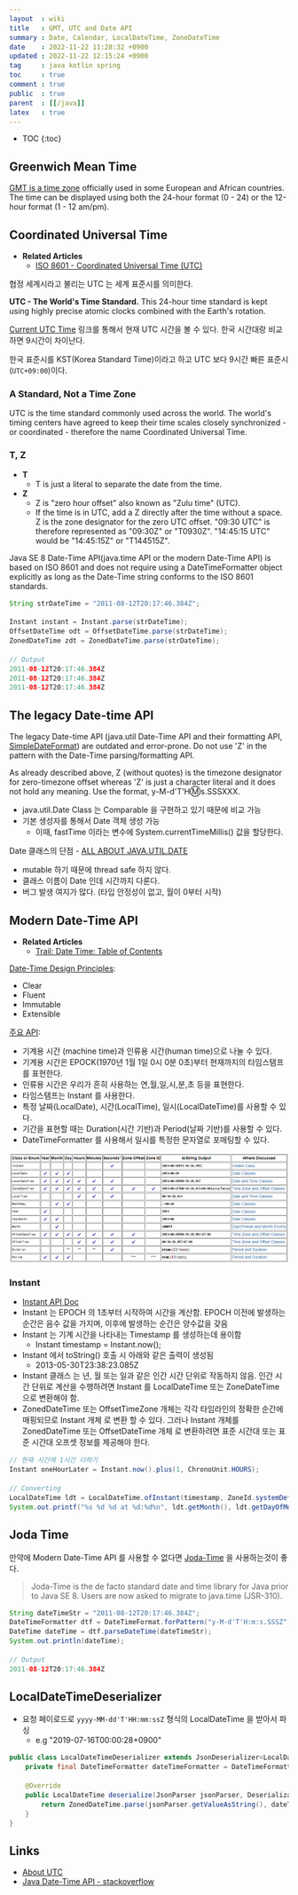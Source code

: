 ```yaml
---
layout  : wiki
title   : GMT, UTC and Date API
summary : Date, Calendar, LocalDateTime, ZoneDateTime
date    : 2022-11-22 11:28:32 +0900
updated : 2022-11-22 12:15:24 +0900
tag     : java kotlin spring
toc     : true
comment : true
public  : true
parent  : [[/java]]
latex   : true
---
```

* TOC
{:toc}

## Greenwich Mean Time

[GMT is a time zone](https://www.timeanddate.com/time/zones/gmt) officially used in some European and African countries. The time can be displayed using both the 24-hour format (0 - 24) or the 12-hour format (1 - 12 am/pm).

## Coordinated Universal Time

- __Related Articles__
  - [ISO 8601 - Coordinated Universal Time (UTC)](https://en.wikipedia.org/wiki/ISO_8601#Coordinated_Universal_Time_(UTC))

협정 세계시라고 불리는 UTC 는 세계 표준시를 의미한다. 

__UTC - The World's Time Standard.__ This 24-hour time standard is kept using highly precise atomic clocks combined with the Earth's rotation.

[Current UTC Time](https://www.worldtimeserver.com/time-zones/utc/) 링크를 통해서 현재 UTC 시간을 볼 수 있다. 한국 시간대랑 비교하면 9시간이 차이난다. 

한국 표준시를 KST(Korea Standard Time)이라고 하고 UTC 보다 9시간 빠른 표준시(`UTC+09:00`)이다. 

### A Standard, Not a Time Zone

UTC is the time standard commonly used across the world. The world's timing centers have agreed to keep their time scales closely synchronized - or coordinated - therefore the name Coordinated Universal Time.

### T, Z

- __T__
  - T is just a literal to separate the date from the time.
- __Z__
  - Z is "zero hour offset" also known as "Zulu time" (UTC).
  - If the time is in UTC, add a Z directly after the time without a space. Z is the zone designator for the zero UTC offset. "09:30 UTC" is therefore represented as "09:30Z" or "T0930Z". "14:45:15 UTC" would be "14:45:15Z" or "T144515Z".

Java SE 8 Date-Time API(java.time API or the modern Date-Time API) is based on ISO 8601 and does not require using a DateTimeFormatter object explicitly as long as the Date-Time string conforms to the ISO 8601 standards.

```java
String strDateTime = "2011-08-12T20:17:46.384Z";

Instant instant = Instant.parse(strDateTime);
OffsetDateTime odt = OffsetDateTime.parse(strDateTime);
ZonedDateTime zdt = ZonedDateTime.parse(strDateTime);

// Output
2011-08-12T20:17:46.384Z
2011-08-12T20:17:46.384Z
2011-08-12T20:17:46.384Z
```

## The legacy Date-time API

The legacy Date-time API (java.util Date-Time API and their formatting API, [SimpleDateFormat](https://docs.oracle.com/javase/7/docs/api/java/text/SimpleDateFormat.html)) are outdated and error-prone.
Do not use 'Z' in the pattern with the Date-Time parsing/formatting API. 

As already described above, Z (without quotes) is the timezone designator for zero-timezone offset whereas 'Z' is just a character literal and it does not hold any meaning. Use the format, y-M-d'T'H:m:s.SSSXXX.

- java.util.Date Class 는 Comparable 을 구현하고 있기 때문에 비교 가능
- 기본 생성자를 통해서 Date 객체 생성 가능
  - 이때, fastTime 이라는 변수에 System.currentTimeMillis() 값을 할당한다.

Date 클래스의 단점 - [ALL ABOUT JAVA.UTIL.DATE](https://codeblog.jonskeet.uk/2017/04/23/all-about-java-util-date/)
- mutable 하기 때문에 thread safe 하지 않다.
- 클래스 이름이 Date 인데 시간까지 다룬다.
- 버그 발생 여지가 많다. (타입 안정성이 없고, 월이 0부터 시작)

## Modern Date-Time API

- __Related Articles__
  - [Trail: Date Time: Table of Contents](https://docs.oracle.com/javase/tutorial/datetime/TOC.html) 

[Date-Time Design Principles](https://docs.oracle.com/javase/tutorial/datetime/overview/design.html):
- Clear
- Fluent
- Immutable
- Extensible

[주요 API](https://docs.oracle.com/javase/tutorial/datetime/iso/overview.html):
- 기계용 시간 (machine time)과 인류용 시간(human time)으로 나눌 수 있다.
- 기계용 시간은 EPOCK(1970년 1월 1일 0시 0분 0초)부터 현재까지의 타임스탬프를 표현한다.
- 인류용 시간은 우리가 흔히 사용하는 연,월,일,시,분,초 등을 표현한다.
- 타임스탬프는 Instant 를 사용한다.
- 특정 날짜(LocalDate), 시간(LocalTime), 일시(LocalDateTime)를 사용할 수 있다.
- 기간을 표현할 때는 Duration(시간 기반)과 Period(날짜 기반)를 사용할 수 있다.
- DateTimeFormatter 를 사용해서 일시를 특정한 문자열로 포매팅할 수 있다.

![](/resource/wiki/java-date/apis.png)

### Instant

- [Instant API Doc](https://docs.oracle.com/javase/tutorial/datetime/iso/instant.html)
- Instant 는 EPOCH 의 1초부터 시작하여 시간을 계산함. EPOCH 이전에 발생하는 순간은 음수 값을 가지며, 이후에 발생하는 순간은 양수값을 갖음
- Instant 는 기계 시간을 나타내는 Timestamp 를 생성하는데 용이함
  - Instant timestamp = Instant.now();
- Instant 에서 toString() 호출 시 아래와 같은 출력이 생성됨
  - 2013-05-30T23:38:23.085Z
- Instant 클래스 는 년, 월 또는 일과 같은 인간 시간 단위로 작동하지 않음. 인간 시간 단위로 계산을 수행하려면 Instant 를 LocalDateTime 또는 ZoneDateTime 으로 변환해야 함.
- ZonedDateTime 또는 OffsetTimeZone 개체는 각각 타임라인의 정확한 순간에 매핑되므로 Instant 개체 로 변환 할 수 있다. 그러나 Instant 개체를 ZonedDateTime 또는 OffsetDateTime 개체 로 변환하려면 표준 시간대 또는 표준 시간대 오프셋 정보를 제공해야 한다.

```java
// 현재 시간에 1시간 더하기
Instant oneHourLater = Instant.now().plus(1, ChronoUnit.HOURS);

// Converting
LocalDateTime ldt = LocalDateTime.ofInstant(timestamp, ZoneId.systemDefault());
System.out.printf("%s %d %d at %d:%d%n", ldt.getMonth(), ldt.getDayOfMonth(), ldt.getYear(), ldt.getHour(), ldt.getMinute ());
```

## Joda Time

만약에 Modern Date-Time API 를 사용할 수 없다면 [Joda-Time](https://www.joda.org/joda-time/) 을 사용하는것이 좋다.

> Joda-Time is the de facto standard date and time library for Java prior to Java SE 8. Users are now asked to migrate to java.time (JSR-310).

```java
String dateTimeStr = "2011-08-12T20:17:46.384Z";
DateTimeFormatter dtf = DateTimeFormat.forPattern("y-M-d'T'H:m:s.SSSZ").withOffsetParsed();
DateTime dateTime = dtf.parseDateTime(dateTimeStr);
System.out.println(dateTime);

// Output
2011-08-12T20:17:46.384Z
```

## LocalDateTimeDeserializer

- 요청 페이로드로 `yyyy-MM-dd'T'HH:mm:ssZ` 형식의 LocalDateTime 을 받아서 파싱
  - e.g "2019-07-16T00:00:28+0900"

```java
public class LocalDateTimeDeserializer extends JsonDeserializer<LocalDateTime> {
    private final DateTimeFormatter dateTimeFormatter = DateTimeFormatter.ofPattern('yyyy-MM-dd'T'HH:mm:ssZ');
    
    @Override
    public LocalDateTime deserialize(JsonParser jsonParser, DeserializationContext ctxt) throws IOException {
        return ZonedDateTime.parse(jsonParser.getValueAsString(), dateTimeFormatter).withZoneSameInstant(ZoneId.of("UTC")).toLocalDateTime();
    }
}
```

## Links

- [About UTC](https://www.timeanddate.com/time/aboututc.html)
- [Java Date-Time API - stackoverflow](https://stackoverflow.com/questions/8405087/what-is-this-date-format-2011-08-12t201746-384z)

